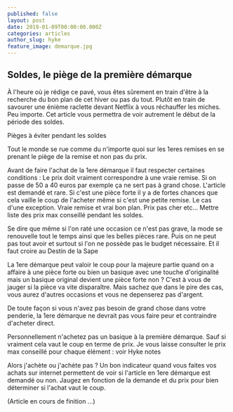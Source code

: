 ```yaml
---
published: false
layout: post
date: 2019-01-09T00:00:00.000Z
categories: articles
author_slug: hyke
feature_image: demarque.jpg
---
```

## Soldes, le piège de la première démarque

À l'heure où je rédige ce pavé, vous êtes sûrement en train d'être à la recherche du bon plan de cet hiver ou pas du tout. Plutôt en train de savourer une énième raclette devant Netflix à vous réchauffer les miches. Peu importe. Cet article vous permettra de voir autrement le début de la période des soldes.


Pièges à éviter pendant les soldes

Tout le monde se rue comme du n'importe quoi sur les 1eres remises en se prenant le piège de la remise et non pas du prix.

Avant de faire l'achat de la 1ere démarque il faut respecter certaines conditions :
Le prix doit vraiment correspondre à une vraie remise. Si on passe de 50 a 40 euros par exemple ça ne sert pas à grand chose.
L'article est demandé et rare. Si c'est une pièce forte il y a de fortes chances que cela vaille le coup de l'acheter même si c'est une petite remise.
Le cas d'une exception. Vraie remise et vrai bon plan. Prix pas cher etc...
Mettre liste des prix max conseillé pendant les soldes.

Se dire que même si l'on raté une occasion ce n'est pas grave, la mode se renouvelle tout le temps ainsi que les belles pièces rare. Puis on ne peut pas tout avoir et surtout si l'on ne possède pas le budget nécessaire. Et il faut croire au Destin de la Sape

La 1ere démarque peut valoir le coup pour la majeure partie quand on a affaire à une pièce forte ou bien un basique avec une touche d'originalité mais un basique original devient une pièce forte non ? C'est à vous de jauger si la pièce va vite disparaître. Mais sachez que dans le pire des cas, vous aurez d'autres occasions et vous ne depenserez pas d'argent. 

De toute façon si vous n'avez pas besoin de grand chose dans votre penderie, la 1ere démarque ne devrait pas vous faire peur et contraindre d'acheter direct.

Personnellement n'achetez pas un basique à la première démarque. Sauf si vraiment cela vaut le coup en terme de prix. Je vous laisse consulter le prix max conseillé pour chaque élément : voir Hyke notes

Alors j'achète ou j'achète pas ? Un bon indicateur quand vous faites vos achats sur internet permettent de voir si l'article en 1ere démarque est demandé ou non. Jaugez en fonction de la demande et du prix pour bien déterminer si l'achat vaut le coup.

(Article en cours de finition ...)
